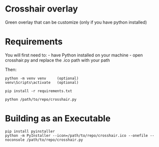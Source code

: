 # Crosshair overlay
Green overlay that can be customize (only if you have python installed)

# Requirements
You will first need to:
    - have Python installed on your machine
    - open crosshair.py and replace the .ico path with your path

Then:

    python -m venv venv     (optional)
    venv\Scripts\activate   (optional)
    
    pip install -r requirements.txt
    
    python /path/to/repo/crosshair.py


# Building as an Executable
    pip install pyinstaller
    python -m PyInstaller --icon=/path/to/repo/crosshair.ico --onefile --noconsole /path/to/repo/crosshair.py
